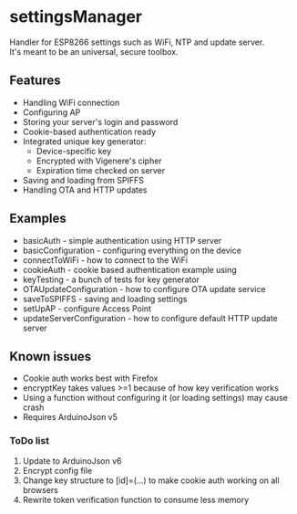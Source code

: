 # settingsManager
Handler for ESP8266 settings such as WiFi, NTP and update server.  
It's meant to be an universal, secure toolbox.  

## Features

* Handling WiFi connection
* Configuring AP
* Storing your server's login and password
* Cookie-based authentication ready
* Integrated unique key generator:
	* Device-specific key
	* Encrypted with Vigenere's cipher
	* Expiration time checked on server
* Saving and loading from SPIFFS
* Handling OTA and HTTP updates

## Examples
* basicAuth - simple authentication using HTTP server
* basicConfiguration - configuring everything on the device
* connectToWiFi - how to connect to the WiFi
* cookieAuth - cookie based authentication example using
* keyTesting - a bunch of tests for key generator
* OTAUpdateConfiguration - how to configure OTA update service
* saveToSPIFFS - saving and loading settings
* setUpAP - configure Access Point
* updateServerConfiguration - how to configure default HTTP update server

## Known issues
* Cookie auth works best with Firefox
* encryptKey takes values >=1 because of how key verification works
* Using a function without configuring it (or loading settings) may cause crash
* Requires ArduinoJson v5

### ToDo list
1. Update to ArduinoJson v6
2. Encrypt config file
3. Change key structure to [id]=(...) to make cookie auth working on all browsers
4. Rewrite token verification function to consume less memory
